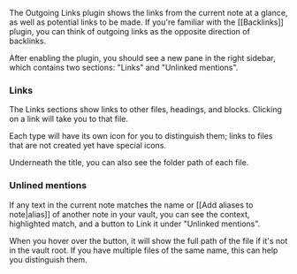 The Outgoing Links plugin shows the links from the current note at a glance, as well as potential links to be made. If you're familiar with the [[Backlinks]] plugin, you can think of outgoing links as the opposite direction of backlinks.

After enabling the plugin, you should see a new pane in the right sidebar, which contains two sections: "Links" and "Unlinked mentions".

### Links

The Links sections show links to other files, headings, and blocks. Clicking on a link will take you to that file.

Each type will have its own icon for you to distinguish them; links to files that are not created yet have special icons.

Underneath the title, you can also see the folder path of each file.

### Unlined mentions

If any text in the current note matches the name or [[Add aliases to note|alias]] of another note in your vault, you can see the context, highlighted match, and a button to Link it under "Unlinked mentions".

When you hover over the button, it will show the full path of the file if it's not in the vault root. If you have multiple files of the same name, this can help you distinguish them.
